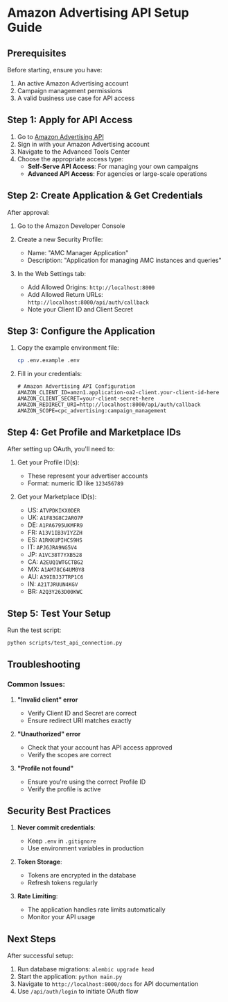 # Amazon Advertising API Setup Guide

## Prerequisites

Before starting, ensure you have:
1. An active Amazon Advertising account
2. Campaign management permissions
3. A valid business use case for API access

## Step 1: Apply for API Access

1. Go to [Amazon Advertising API](https://advertising.amazon.com/API/docs)
2. Sign in with your Amazon Advertising account
3. Navigate to the Advanced Tools Center
4. Choose the appropriate access type:
   - **Self-Serve API Access**: For managing your own campaigns
   - **Advanced API Access**: For agencies or large-scale operations

## Step 2: Create Application & Get Credentials

After approval:

1. Go to the Amazon Developer Console
2. Create a new Security Profile:
   - Name: "AMC Manager Application"
   - Description: "Application for managing AMC instances and queries"
   
3. In the Web Settings tab:
   - Add Allowed Origins: `http://localhost:8000`
   - Add Allowed Return URLs: `http://localhost:8000/api/auth/callback`
   - Note your Client ID and Client Secret

## Step 3: Configure the Application

1. Copy the example environment file:
   ```bash
   cp .env.example .env
   ```

2. Fill in your credentials:
   ```env
   # Amazon Advertising API Configuration
   AMAZON_CLIENT_ID=amzn1.application-oa2-client.your-client-id-here
   AMAZON_CLIENT_SECRET=your-client-secret-here
   AMAZON_REDIRECT_URI=http://localhost:8000/api/auth/callback
   AMAZON_SCOPE=cpc_advertising:campaign_management
   ```

## Step 4: Get Profile and Marketplace IDs

After setting up OAuth, you'll need to:

1. Get your Profile ID(s):
   - These represent your advertiser accounts
   - Format: numeric ID like `123456789`

2. Get your Marketplace ID(s):
   - US: `ATVPDKIKX0DER`
   - UK: `A1F83G8C2ARO7P`
   - DE: `A1PA6795UKMFR9`
   - FR: `A13V1IB3VIYZZH`
   - ES: `A1RKKUPIHCS9HS`
   - IT: `APJ6JRA9NG5V4`
   - JP: `A1VC38T7YXB528`
   - CA: `A2EUQ1WTGCTBG2`
   - MX: `A1AM78C64UM0Y8`
   - AU: `A39IBJ37TRP1C6`
   - IN: `A21TJRUUN4KGV`
   - BR: `A2Q3Y263D00KWC`

## Step 5: Test Your Setup

Run the test script:
```bash
python scripts/test_api_connection.py
```

## Troubleshooting

### Common Issues:

1. **"Invalid client" error**
   - Verify Client ID and Secret are correct
   - Ensure redirect URI matches exactly

2. **"Unauthorized" error**
   - Check that your account has API access approved
   - Verify the scopes are correct

3. **"Profile not found"**
   - Ensure you're using the correct Profile ID
   - Verify the profile is active

## Security Best Practices

1. **Never commit credentials**:
   - Keep `.env` in `.gitignore`
   - Use environment variables in production

2. **Token Storage**:
   - Tokens are encrypted in the database
   - Refresh tokens regularly

3. **Rate Limiting**:
   - The application handles rate limits automatically
   - Monitor your API usage

## Next Steps

After successful setup:
1. Run database migrations: `alembic upgrade head`
2. Start the application: `python main.py`
3. Navigate to `http://localhost:8000/docs` for API documentation
4. Use `/api/auth/login` to initiate OAuth flow